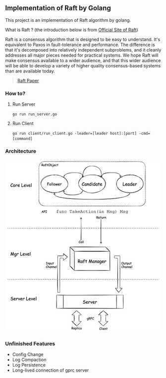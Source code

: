 ## Implementation of Raft by Golang

This project is an implementation of Raft algorithm by golang.

What is Raft ?
(the introduction below is from [Official Site of Raft](https://raft.github.io/))

Raft is a consensus algorithm that is designed to be easy to understand. It's equivalent to Paxos in fault-tolerance and performance. The difference is that it's decomposed into relatively independent subproblems, and it cleanly addresses all major pieces needed for practical systems. We hope Raft will make consensus available to a wider audience, and that this wider audience will be able to develop a variety of higher quality consensus-based systems than are available today.

> [Raft Paper](https://raft.github.io/raft.pdf)

### How to?
1. Run Server
   
   `go run run_server.go`

2. Run Client

   `go run client/run_client.go -leader=[leader host]:[port] -cmd=[command]`

### Architecture
![](./arch.jpg)

### Unfinished Features
- Config Change
- Log Compaction
- Log Persistence
- Long-lived connection of gprc server 